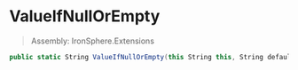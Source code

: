 ﻿

# ValueIfNullOrEmpty

> Assembly: IronSphere.Extensions

```csharp
public static String ValueIfNullOrEmpty(this String this, String defaultValue)
```



 